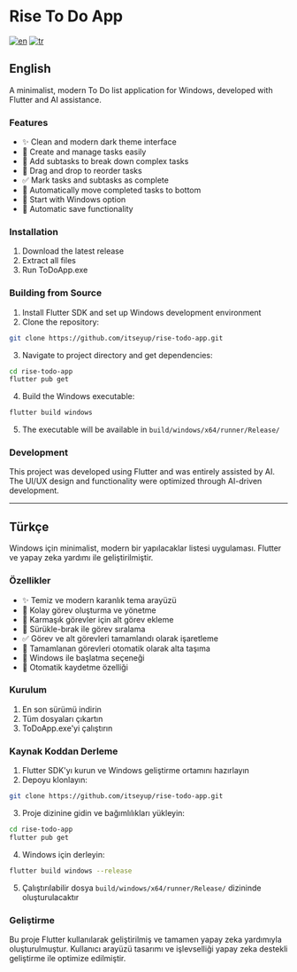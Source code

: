 # Rise To Do App

[![en](https://img.shields.io/badge/lang-en-red.svg)](#english)
[![tr](https://img.shields.io/badge/lang-tr-green.svg)](#türkçe)

## English

A minimalist, modern To Do list application for Windows, developed with Flutter and AI assistance.

### Features
- ✨ Clean and modern dark theme interface
- 📝 Create and manage tasks easily
- 📑 Add subtasks to break down complex tasks
- 🔄 Drag and drop to reorder tasks
- ✅ Mark tasks and subtasks as complete
- 🔽 Automatically move completed tasks to bottom
- 🚀 Start with Windows option
- 💾 Automatic save functionality

### Installation
1. Download the latest release
2. Extract all files
3. Run ToDoApp.exe

### Building from Source
1. Install Flutter SDK and set up Windows development environment
2. Clone the repository:
```bash
git clone https://github.com/itseyup/rise-todo-app.git
```
3. Navigate to project directory and get dependencies:
```bash
cd rise-todo-app
flutter pub get
```
4. Build the Windows executable:
```bash
flutter build windows
```
5. The executable will be available in 
`build/windows/x64/runner/Release/`

### Development
This project was developed using Flutter and was entirely assisted by AI. The UI/UX design and functionality were optimized through AI-driven development.


---

## Türkçe

Windows için minimalist, modern bir yapılacaklar listesi uygulaması. Flutter ve yapay zeka yardımı ile geliştirilmiştir.

### Özellikler
- ✨ Temiz ve modern karanlık tema arayüzü
- 📝 Kolay görev oluşturma ve yönetme
- 📑 Karmaşık görevler için alt görev ekleme
- 🔄 Sürükle-bırak ile görev sıralama
- ✅ Görev ve alt görevleri tamamlandı olarak işaretleme
- 🔽 Tamamlanan görevleri otomatik olarak alta taşıma
- 🚀 Windows ile başlatma seçeneği
- 💾 Otomatik kaydetme özelliği

### Kurulum
1. En son sürümü indirin
2. Tüm dosyaları çıkartın
3. ToDoApp.exe'yi çalıştırın

### Kaynak Koddan Derleme
1. Flutter SDK'yı kurun ve Windows geliştirme ortamını hazırlayın
2. Depoyu klonlayın:
```bash
git clone https://github.com/itseyup/rise-todo-app.git
 ```

3. Proje dizinine gidin ve bağımlılıkları yükleyin:
```bash
cd rise-todo-app
flutter pub get
 ```

4. Windows için derleyin:
```bash
flutter build windows --release
 ```

5. Çalıştırılabilir dosya `build/windows/x64/runner/Release/` dizininde oluşturulacaktır

### Geliştirme
Bu proje Flutter kullanılarak geliştirilmiş ve tamamen yapay zeka yardımıyla oluşturulmuştur. Kullanıcı arayüzü tasarımı ve işlevselliği yapay zeka destekli geliştirme ile optimize edilmiştir.
